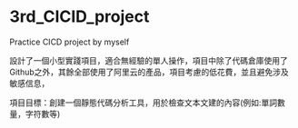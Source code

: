 # 3rd_CICID_project
Practice CICD project by myself

設計了一個小型實踐項目，適合無經驗的單人操作，項目中除了代碼倉庫使用了Github之外，其餘全部使用了阿里云的產品，項目考慮的低花費，並且避免涉及敏感信息，

項目目標：創建一個靜態代碼分析工具，用於檢查文本文建的內容(例如:單詞數量，字符數等)

